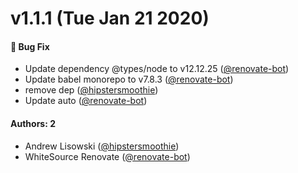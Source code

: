 # v1.1.1 (Tue Jan 21 2020)

#### 🐛  Bug Fix

- Update dependency @types/node to v12.12.25  ([@renovate-bot](https://github.com/renovate-bot))
- Update babel monorepo to v7.8.3  ([@renovate-bot](https://github.com/renovate-bot))
- remove dep  ([@hipstersmoothie](https://github.com/hipstersmoothie))
- Update auto  ([@renovate-bot](https://github.com/renovate-bot))

#### Authors: 2

- Andrew Lisowski ([@hipstersmoothie](https://github.com/hipstersmoothie))
- WhiteSource Renovate ([@renovate-bot](https://github.com/renovate-bot))